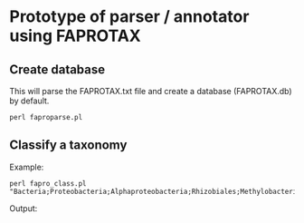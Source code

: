 # Prototype of parser / annotator using FAPROTAX

## Create database 

This will parse the FAPROTAX.txt file and create a database (FAPROTAX.db) by default. 
```
perl faproparse.pl 
```

## Classify a taxonomy

Example:
```
perl fapro_class.pl "Bacteria;Proteobacteria;Alphaproteobacteria;Rhizobiales;Methylobacteriaceae;Methylobacterium;" 
```

Output:
```
```
